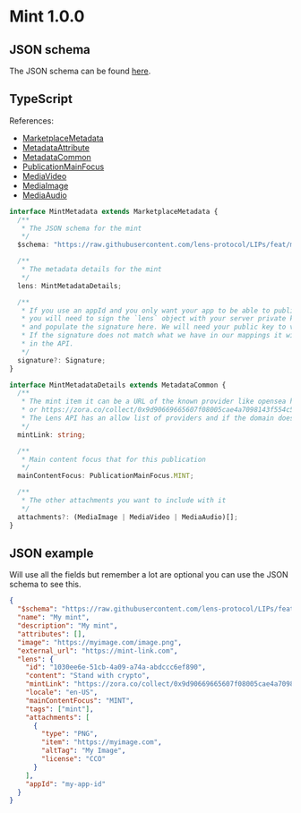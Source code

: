 # Mint 1.0.0

## JSON schema

The JSON schema can be found [here](./schema.json).

## TypeScript

References:

- [MarketplaceMetadata](../../shared-ts-interfaces/marketplace-metadata.ts)
- [MetadataAttribute](../../../shared-ts-interfaces/metadata-attribute.ts)
- [MetadataCommon](../../shared-ts-interfaces/metadata-common.ts)
- [PublicationMainFocus](../../shared-ts-interfaces/publication-main-focus.ts)
- [MediaVideo](../../shared-ts-interfaces/media/media-video.ts)
- [MediaImage](../../shared-ts-interfaces/media/media-image.ts)
- [MediaAudio](../../shared-ts-interfaces/media/media-audio.ts)

```ts
interface MintMetadata extends MarketplaceMetadata {
  /**
   * The JSON schema for the mint
   */
  $schema: "https://raw.githubusercontent.com/lens-protocol/LIPs/feat/metadata-standards/lens-metadata-standards/publication/mint/1.0.0/schema.json";

  /**
   * The metadata details for the mint
   */
  lens: MintMetadataDetails;

  /**
   * If you use an appId and you only want your app to be able to publish under it,
   * you will need to sign the `lens` object with your server private key
   * and populate the signature here. We will need your public key to verify this.
   * If the signature does not match what we have in our mappings it will not be surfaced
   * in the API.
   */
  signature?: Signature;
}

interface MintMetadataDetails extends MetadataCommon {
  /**
   * The mint item it can be a URL of the known provider like opensea https://opensea.io/assets/ethereum/0xfaa2471e93bd1cee3b0ab381c242ada8e1d1a759/299
   * or https://zora.co/collect/0x9d90669665607f08005cae4a7098143f554c59ef/39626
   * The Lens API has an allow list of providers and if the domain does not match it will mark it as failed metadata
   */
  mintLink: string;

  /**
   * Main content focus that for this publication
   */
  mainContentFocus: PublicationMainFocus.MINT;

  /**
   * The other attachments you want to include with it
   */
  attachments?: (MediaImage | MediaVideo | MediaAudio)[];
}
```

## JSON example

Will use all the fields but remember a lot are optional you can use the JSON schema to see this.

```json
{
  "$schema": "https://raw.githubusercontent.com/lens-protocol/LIPs/feat/metadata-standards/lens-metadata-standards/publication/mint/1.0.0/schema.json",
  "name": "My mint",
  "description": "My mint",
  "attributes": [],
  "image": "https://myimage.com/image.png",
  "external_url": "https://mint-link.com",
  "lens": {
    "id": "1030ee6e-51cb-4a09-a74a-abdccc6ef890",
    "content": "Stand with crypto",
    "mintLink": "https://zora.co/collect/0x9d90669665607f08005cae4a7098143f554c59ef/39626",
    "locale": "en-US",
    "mainContentFocus": "MINT",
    "tags": ["mint"],
    "attachments": [
      {
        "type": "PNG",
        "item": "https://myimage.com",
        "altTag": "My Image",
        "license": "CCO"
      }
    ],
    "appId": "my-app-id"
  }
}
```
